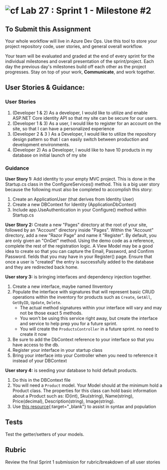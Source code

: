 ![cf](http://i.imgur.com/7v5ASc8.png) Lab 27 : Sprint 1 - Milestone #2
=====================================

## To Submit this Assignment
Your whole workflow will live in Azure Dev Ops. Use this tool to store your project repository code, user stories, and general overall workflow. 

Your team will be evaluated and graded at the end of every sprint for the individual milestones and overall presentation of 
the sprint/project. Each day the previous day's milestones build off each other as the project progresses. 
Stay on top of your work, **Communicate**, and work together.

## User Stories & Guidance:

### User Stories

1. (Developer 1 & 2) As a developer, I would like to utilize and enable ASP.NET Core identity API so that my site can be secure for our users. 
2. (Developer 1 & 3) As a user, I would like to register for an account on the site, so that I can have a personalized experience 
3. (Developer 2 & 3 ) As a Developer, I would like to utilize the repository design pattern so that I can easily switch between production and development environments.
4. (Developer 2) As a Developer, I would like to have 10 products in my database on initial launch of my site

### Guidance

**User Story 1:** Add identity to your empty MVC project. This is done in the Startup.cs class in the ConfigureServices() method. This is a big user story because the following must also be completed to accomplish this story:
1. Create an ApplicationUser (that derives from Identity User)
2. Create a new DBContext for Identity (ApplicationDbContext)
3. Include app.UseAuthentication in your Configure() method within Startup.cs
	
**User Story 2:** Create a new "Pages" directory at the root of your site, followed by an "Account" directory inside "Pages". 
Within the "Account" directory, add a new "Razor Page" and name it "Register". By default, you are only given an "OnGet" method. Using the demo code as a reference, complete 
the rest of the registration logic. A View Model may be a good idea to create so that you can capture the Email, Password, and Confirm Password.
fields that you may have in your Register() page. Ensure that once a user is "created" the entry is successfully added to the database and they are redirected back home. 

**User story 3:** is bringing interfaces and dependency injection together.
1. Create a new interface, maybe named IInventory  
2. Populate the interface with signatures that will represent basic CRUD operations within the inventory for products such as `Create`, `GetAll`, `GetByID`, `Update`, `Delete`.
	- The actual method signatures within your interface will vary and may not be those exact 5 methods.
	- You won't be using this service right away, but create the interface and service to help prep you for a future sprint.
    - You will create the `ProductsController` in a future sprint. no need to create it now
3. Be sure to add the DbContext reference to your interface so that you have access to the db.
4. Register your interface in your startup class
5. Bring your interface into your Controller when you need to reference it instead of your DBContext
	
**User story 4:** is seeding your database to hold default products.
1. Do this in the DBContext file
1. You will need a `Product` model. Your Model should at the minimum hold a Product class. The properties for this class can hold basic information about a Product such as: ID(int), Sku(string), Name(string), Price(decimal), Description(string), Image(string).
2. Use [this resource](https://docs.microsoft.com/en-us/ef/core/modeling/data-seeding){:target="_blank"} to assist in syntax and population
 

## Tests

Test the getter/setters of your models.

## Rubric

Review the final Sprint 1 submission for rubric/breakdown of all user stories